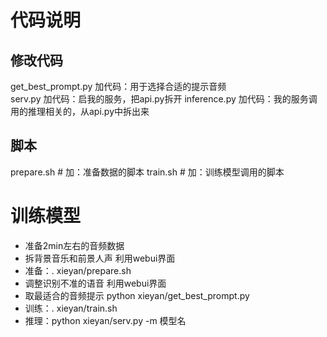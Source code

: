 # 代码说明
## 修改代码
get_best_prompt.py 加代码：用于选择合适的提示音频	
serv.py	加代码：启我的服务，把api.py拆开
inference.py	加代码：我的服务调用的推理相关的，从api.py中拆出来

## 脚本
prepare.sh	# 加：准备数据的脚本
train.sh	# 加：训练模型调用的脚本

# 训练模型
* 准备2min左右的音频数据 
* 拆背景音乐和前景人声 利用webui界面
* 准备：. xieyan/prepare.sh
* 调整识别不准的语音 利用webui界面
* 取最适合的音频提示 python xieyan/get_best_prompt.py
* 训练：. xieyan/train.sh
* 推理：python xieyan/serv.py -m 模型名

